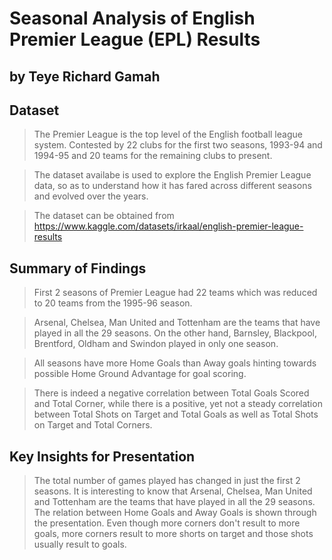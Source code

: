 # Seasonal Analysis of English Premier League (EPL) Results
## by Teye Richard Gamah


## Dataset

> The Premier League is the top level of the English football league system. Contested by 22 clubs for the first two seasons, 1993-94 and 1994-95 and 20 teams for the remaining clubs to present.

> The dataset availabe is used to explore the English Premier League data, so as to understand how it has fared across different seasons and evolved over the years.

> The dataset can be obtained from https://www.kaggle.com/datasets/irkaal/english-premier-league-results

## Summary of Findings

> First 2 seasons of Premier League had 22 teams which was reduced to 20 teams from the 1995-96 season.

>Arsenal, Chelsea, Man United and Tottenham are the teams that have played in all the 29 seasons. On the other hand, Barnsley, Blackpool, Brentford, Oldham and Swindon played in only one season.

>All seasons have more Home Goals than Away goals hinting towards possible Home Ground Advantage for goal scoring.

>There is indeed a negative correlation between Total Goals Scored and Total Corner, while there is a positive, yet not a steady correlation between Total Shots on Target and Total Goals as well as Total Shots on Target and Total Corners.



## Key Insights for Presentation

> The total number of games played has changed in just the first 2 seasons.
> It is interesting to know that Arsenal, Chelsea, Man United and Tottenham are the teams that have played in all the 29 seasons.
> The relation between Home Goals and Away Goals is shown through the presentation.
> Even though more corners don't result to more goals, more corners result to more shorts on target and those shots usually result to goals.